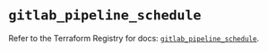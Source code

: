 # `gitlab_pipeline_schedule`

Refer to the Terraform Registry for docs: [`gitlab_pipeline_schedule`](https://registry.terraform.io/providers/gitlabhq/gitlab/17.6.0/docs/resources/pipeline_schedule).
